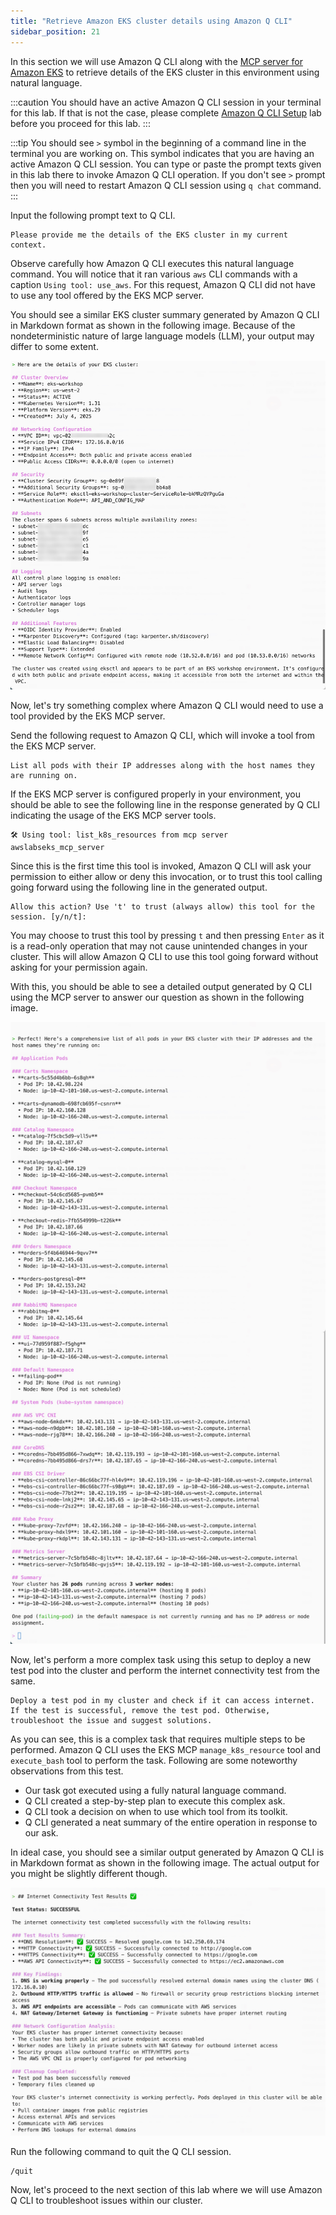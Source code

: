 ```yaml
---
title: "Retrieve Amazon EKS cluster details using Amazon Q CLI"
sidebar_position: 21
---
```


In this section we will use Amazon Q CLI along with the [MCP server for Amazon EKS](https://awslabs.github.io/mcp/servers/eks-mcp-server/) to retrieve details of the EKS cluster in this environment using natural language. 

:::caution
You should have an active Amazon Q CLI session in your terminal for this lab. If that is not the case, please complete [Amazon Q CLI Setup](q-cli-setup.md) lab before you proceed for this lab.
:::

:::tip
You should see `>` symbol in the beginning of a command line in the terminal you are working on. This symbol indicates that you are having an active Amazon Q CLI session. You can type or paste the prompt texts given in this lab there to invoke Amazon Q CLI operation. If you don't see `>` prompt then you will need to restart Amazon Q CLI session using `q chat` command.
:::

Input the following prompt text to Q CLI.

```text
Please provide me the details of the EKS cluster in my current context.
```

Observe carefully how Amazon Q CLI executes this natural language command. You will notice that it ran various `aws` CLI commands with a caption `Using tool: use_aws`. For this request, Amazon Q CLI did not have to use any tool offered by the EKS MCP server. 

You should see a similar EKS cluster summary generated by Amazon Q CLI in Markdown format as shown in the following image. Because of the nondeterministic nature of large language models (LLM), your output may differ to some extent.

![q-cli-eks-cluster-summary](./assets/q-cli-response-1.jpg)

Now, let's try something complex where Amazon Q CLI would need to use a tool provided by the EKS MCP server.

Send the following request to Amazon Q CLI, which will invoke a tool from the EKS MCP server.

```text
List all pods with their IP addresses along with the host names they are running on.
```

If the EKS MCP server is configured properly in your environment, you should be able to see the following line in the response generated by Q CLI indicating the usage of the EKS MCP server tools. 

```
🛠️ Using tool: list_k8s_resources from mcp server awslabseks_mcp_server
```

Since this is the first time this tool is invoked, Amazon Q CLI will ask your permission to either allow or deny this invocation, or to trust this tool calling going forward using the following line in the generated output.

```
Allow this action? Use 't' to trust (always allow) this tool for the session. [y/n/t]:
```

You may choose to trust this tool by pressing `t` and then pressing `Enter` as it is a read-only operation that may not cause unintended changes in your cluster. This will allow Amazon Q CLI to use this tool going forward without asking for your permission again. 

With this, you should be able to see a detailed output generated by Q CLI using the MCP server to answer our question as shown in the following image. 

![q-cli-pod-list](./assets/q-cli-response-1-5.jpg)

Now, let's perform a more complex task using this setup to deploy a new test pod into the cluster and perform the internet connectivity test from the same.

```text
Deploy a test pod in my cluster and check if it can access internet. If the test is successful, remove the test pod. Otherwise, troubleshoot the issue and suggest solutions.
```

As you can see, this is a complex task that requires multiple steps to be performed. Amazon Q CLI uses the EKS MCP `manage_k8s_resource` tool and `execute_bash` tool to perform the task. Following are some noteworthy observations from this test.

- Our task got executed using a fully natural language command.
- Q CLI created a step-by-step plan to execute this complex ask.
- Q CLI took a decision on when to use which tool from its toolkit. 
- Q CLI generated a neat summary of the entire operation in response to our ask.

In ideal case, you should see a similar output generated by Amazon Q CLI is in Markdown format as shown in the following image. The actual output for you might be slightly different though.

![q-cli-eks-pod-deployment](./assets/q-cli-response-2.jpg)

Run the following command to quit the Q CLI session.

```text
/quit
```

Now, let's proceed to the next section of this lab where we will use Amazon Q CLI to troubleshoot issues within our cluster.
